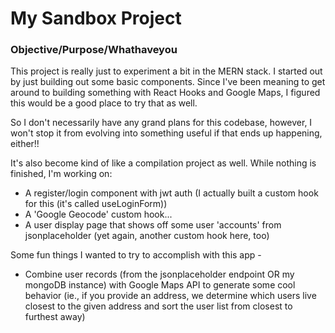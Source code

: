 # My Sandbox Project

### Objective/Purpose/Whathaveyou

This project is really just to experiment a bit in the MERN stack. I started out by just building out some basic components. Since I've been meaning to get around to building something with React Hooks and Google Maps, I figured this would be a good place to try that as well.

So I don't necessarily have any grand plans for this codebase, however, I won't stop it from evolving into something useful if that ends up happening, either!!

It's also become kind of like a compilation project as well. While nothing is finished, I'm working on:

* A register/login component with jwt auth (I actually built a custom hook for this (it's called useLoginForm))
* A 'Google Geocode' custom hook...
* A user display page that shows off some user 'accounts' from jsonplaceholder (yet again, another custom hook here, too)

Some fun things I wanted to try to accomplish with this app -

* Combine user records (from the jsonplaceholder endpoint OR my mongoDB instance) with Google Maps API to generate some cool behavior (ie., if you provide an address, we determine which users live closest to the given address and sort the user list from closest to furthest away)
